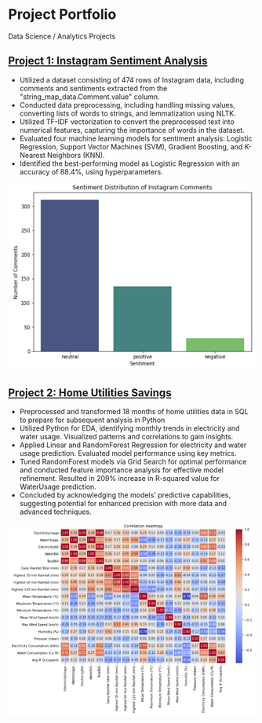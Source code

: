 # Project Portfolio
Data Science / Analytics Projects

## [Project 1: Instagram Sentiment Analysis](https://github.com/KrishKabi/KrishKabi.github.io/tree/main/Instagram%20Sentiment%20Analysis)
* Utilized a dataset consisting of 474 rows of Instagram data, including comments and sentiments extracted from the "string_map_data.Comment.value" column.
* Conducted data preprocessing, including handling missing values, converting lists of words to strings, and lemmatization using NLTK.
* Utilized TF-IDF vectorization to convert the preprocessed text into numerical features, capturing the importance of words in the dataset.
* Evaluated four machine learning models for sentiment analysis: Logistic Regression, Support Vector Machines (SVM), Gradient Boosting, and K-Nearest Neighbors (KNN).
* Identified the best-performing model as Logistic Regression with an accuracy of 88.4%, using hyperparameters.

![](/Instagram%20Sentiment%20Analysis/Sentiment%20Distribution%20of%20Instagram%20Comments.png)

## [Project 2: Home Utilities Savings](https://github.com/KrishKabi/KrishKabi.github.io/tree/main/Home_Utilities_Savings)
* Preprocessed and transformed 18 months of home utilities data in SQL to prepare for subsequent analysis in Python
* Utilized Python for EDA, identifying monthly trends in electricity and water usage. Visualized patterns and correlations to gain insights.
* Applied Linear and RandomForest Regression for electricity and water usage prediction. Evaluated model performance using key metrics.
* Tuned RandomForest models via Grid Search for optimal performance and conducted feature importance analysis for effective model refinement. Resulted in 209% increase in R-squared value for WaterUsage prediction.
* Concluded by acknowledging the models' predictive capabilities, suggesting potential for enhanced precision with more data and advanced techniques.

![](/Home_Utilities_Savings/Correlation%20Heatmap.png)
